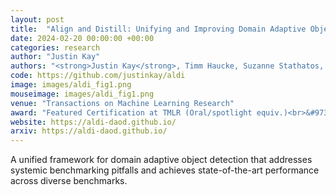 ```yaml
---
layout: post
title:  "Align and Distill: Unifying and Improving Domain Adaptive Object Detection"
date: 2024-02-20 00:00:00 +00:00
categories: research
author: "Justin Kay"
authors: "<strong>Justin Kay</strong>, Timm Haucke, Suzanne Stathatos, Siqi Deng, Erik Young, Pietro Perona, Sara Beery, and Grant Van Horn"
code: https://github.com/justinkay/aldi
image: images/aldi_fig1.png
mouseimage: images/aldi_fig1.png
venue: "Transactions on Machine Learning Research"
award: "Featured Certification at TMLR (Oral/spotlight equiv.)<br>&#9734; Best poster honorable mention, <a target='_blank' href='https://necv2023.github.io/'>NECV 2023</a>"
website: https://aldi-daod.github.io/
arxiv: https://aldi-daod.github.io/
---
```

A unified framework for domain adaptive object detection that addresses systemic benchmarking pitfalls and achieves state-of-the-art performance across diverse benchmarks.
